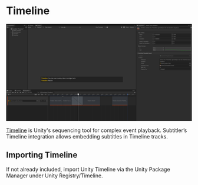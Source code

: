 # Timeline

![Timeline](../../images/Screens/TimelineIntro.PNG)

[Timeline](https://unity.com/features/timeline) is Unity's sequencing tool for complex event playback. Subtitler’s Timeline integration allows embedding subtitles in Timeline tracks.

## Importing Timeline
If not already included, import Unity Timeline via the Unity Package Manager under Unity Registry/Timeline.
